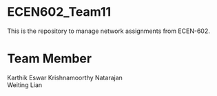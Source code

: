 # ECEN602_Team11

This is the repository to manage network assignments from ECEN-602.

# Team Member

Karthik Eswar Krishnamoorthy Natarajan  
Weiting Lian  

